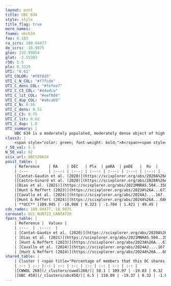 ```yaml
---
layout: post
title: UBC 634
style: style
title_flag: true
more_names: 
fname: ubc634
fov: 0.183
ra_icrs: 109.94477
de_icrs: -18.9875
glon: 232.99054
glat: -2.55303
r50: 5.5
plx: 0.3229
UTI: "0.61"
UTI_COLOR: "#f0f8d5"
UTI_C_N_COL: "#f7fcde"
UTI_C_dens_COL: "#fefee7"
UTI_C_C3_COL: "#d4edca"
UTI_C_lit_COL: "#eef8d4"
UTI_C_dup_COL: "#a6cab9"
UTI_C_N: 0.56
UTI_C_dens: 0.51
UTI_C_C3: 0.75
UTI_C_lit: 0.62
UTI_C_dup: 1.0
UTI_summary: |
    UBC 634 is a moderately populated, moderately dense object of high C3 quality. It is moderately studied in the literature.<br><br>This object shares a very small percentage of members with at least one entry reported in the same catalogue.
class3: |
    <span style="color: green; font-weight: bold;">A</span><span style="color: #FFC300; font-weight: bold;">B</span>
r_50_val: 5.5
N_50_val: 62
scix_url: UBC%20634
posit_table: |
    | Reference    | RA    | DEC   | Plx  | pmRA  | pmDE   |  Rv  |
    | :---         | :---: | :---: | :---: | :---: | :---: | :---: |
    |[Cantat-Gaudin et al. (2020)](https://scixplorer.org/abs/2020A%26A...640A...1C) | 109.928 | -18.975 | 0.321 | -1.698 | 1.406 | -- |
    |[Castro-Ginard et al. (2020)](https://scixplorer.org/abs/2020A%26A...635A..45C) | 109.931 | -18.973 | 0.324 | -1.696 | 1.396 | -- |
    |[Dias et al. (2021)](https://scixplorer.org/abs/2021MNRAS.504..356D) | 109.939 | -18.976 | 0.319 | -1.694 | 1.456 | -- |
    |[Hunt & Reffert (2023)](https://scixplorer.org/abs/2023A%26A...673A.114H) | 109.941 | -18.988 | 0.326 | -1.724 | 1.421 | 49.329 |
    |[Cavallo et al. (2024)](https://scixplorer.org/abs/2024AJ....167...12C) | 109.985 | -19.012 | 0.327 | -- | -- | -- |
    |[Hunt & Reffert (2024)](https://scixplorer.org/abs/2024A%26A...686A..42H) | 109.941 | -18.988 | 0.326 | -1.724 | 1.421 | 49.329 |
    | **UCC** |109.945 | -18.988 | 0.323 | -1.704 | 1.421 | 49.45 | 
cds_radec: 109.94477,-18.9875
carousel: UCC_HUNT23_CANTAT20
fpars_table: |
    | Reference |  Values |
    | :---  |  :---:  |
    | [Cantat-Gaudin et al. (2020)](https://scixplorer.org/abs/2020A%26A...640A...1C) | `AVNN=0.58, DMNN=12.35, AgeNN=8.25` |
    | [Dias et al. (2021)](https://scixplorer.org/abs/2021MNRAS.504..356D) | `Av=1.049, Dist=2849, logage=7.997, [Fe/H]=0.049` |
    | [Hunt & Reffert (2023)](https://scixplorer.org/abs/2023A%26A...673A.114H) | `AV50=0.832, diffAV50=1.888, MOD50=12.124, logAge50=8.348` |
    | [Cavallo et al. (2024)](https://scixplorer.org/abs/2024AJ....167...12C) | `AV50=1.15, dMod50=12.26, logAge50=8.22, [Fe/H]50=-0.08` |
    | [Hunt & Reffert (2024)](https://scixplorer.org/abs/2024A%26A...686A..42H) | `MassJ=404.453` |
shared_table: |
    | Cluster | <span title="Percentage of members that this OC shares with the ones listed">%</span>   | RA   | DEC   | Plx   | pmRA  | pmDE  | Rv | UTI |
    | :-: | :-: |:-: | :-: | :-: | :-: | :-: | :-: | :-: |
    |[CWWDL 268](/_clusters/cwwdl268/)| 58.1 | 109.97 | -19.03 | 0.32 | -1.69 | 1.48 | 49.45 |0.09 |
    |[UBC 450](/_clusters/ubc450/)| 6.5 | 110.09 | -19.37 | 0.32 | -1.85 | 1.41 | 93.5 |0.47 |
---
```

